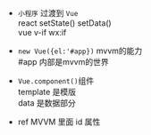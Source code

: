 - `小程序` 过渡到 `Vue`     
    react setState() setData()      
    vue v-if wx:if

- `new Vue({el:'#app})` mvvm的能力      
    #app 内部是mvvm的世界       

- `Vue.component()`组件     
    template 是模版     
    data 是数据部分

- ref MVVM 里面 id 属性